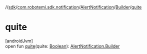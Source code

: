 //[sdk](../../../../index.md)/[com.robotemi.sdk.notification](../../index.md)/[AlertNotification](../index.md)/[Builder](index.md)/[quite](quite.md)

# quite

[androidJvm]\
open fun [quite](quite.md)(quite: [Boolean](https://kotlinlang.org/api/latest/jvm/stdlib/kotlin/-boolean/index.html)): [AlertNotification.Builder](index.md)
